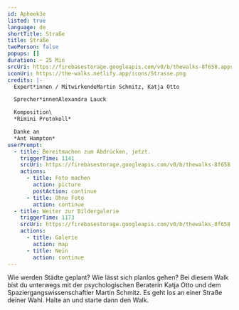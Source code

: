 ```yaml
---
id: Apheek3e
listed: true
language: de
shortTitle: Straße
title: Straße
twoPerson: false
popups: []
duration: ~ 25 Min
srcUri: https://firebasestorage.googleapis.com/v0/b/thewalks-8f658.appspot.com/o/mp3%2Fv0%2Fde_Apheek3e%2Fde_Apheek3e.mp3?alt=media&token=0b828c5e-1ae6-42fa-b0d4-5cff2b91c196
iconUri: https://the-walks.netlify.app/icons/Strasse.png
credits: |-
  Expert*innen / MitwirkendeMartin Schmitz, Katja Otto

  Sprecher*innenAlexandra Lauck

  Komposition\
  *Rimini Protokoll*

  Danke an
  *Ant Hampton*
userPrompt:
  - title: Bereitmachen zum Abdrücken, jetzt.
    triggerTime: 1141
    srcUri: https://firebasestorage.googleapis.com/v0/b/thewalks-8f658.appspot.com/o/mp3%2Fv0%2Fde_Apheek3e%2Fde_Apheek3e_loop_1.mp3?alt=media&token=22464db2-4fbe-4197-9dde-9115c26039e4
    actions:
      - title: Foto machen
        action: picture
        postAction: continue
      - title: Ohne Foto
        action: continue
  - title: Weiter zur Bildergalerie
    triggerTime: 1173
    srcUri: https://firebasestorage.googleapis.com/v0/b/thewalks-8f658.appspot.com/o/static%2Fmedias%2Fmulti_Zeubeel8_loop.mp3?alt=media&token=88349085-3303-48b9-bdc6-fd7b09519a26
    actions:
      - title: Galerie
        action: map
      - title: Nein
        action: continue
---
```

Wie werden Städte geplant? Wie lässt sich planlos gehen? Bei diesem Walk bist du unterwegs mit der psychologischen Beraterin Katja Otto und dem Spaziergangswissenschaftler Martin Schmitz. Es geht los an einer Straße deiner Wahl. Halte an und starte dann den Walk.
